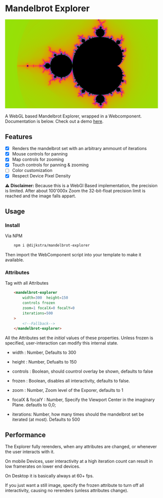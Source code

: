 # Mandelbrot Explorer

![Mandelbrot Explorer image](/preview.png)

A WebGL based Mandelbrot Explorer, wrapped in a Webcomponent. Documentation is below. Check out a demo [here](https://www.sigrst.dev/apps/mandelbrot-explorer).

## Features
 - [x] Renders the mandelbrot set with an arbitrary ammount of iterations
 - [x] Mouse controls for panning
 - [x] Map controls for zooming
 - [x] Touch controls for panning & zooming
 - [ ] Color customization
 - [x] Respect Device Pixel Density

:warning: **Disclaimer:** Because this is a WebGl Based implementation, the precision is limited. After about 100'000x Zoom the 32-bit-float precision limit is reached and the image falls appart.



## Usage
### Install
Via NPM
```bash
    npm i @dijkstra/mandelbrot-explorer
```
Then import the WebComponent script into your template to make it available.

### Attributes
Tag with all Attributes
```html
    <mandelbrot-explorer 
        width=300  height=150 
        controls frozen
        zoom=1 focalX=0 focalY=0
        iterations=500
    >
        <!--Fallback-->
    </mandelbrot-explorer>
```


All the Attributes set the *initial* values of these properties. Unless frozen is specified, user-interaction can modify this internal state.

- width : Number, Defaults to 300
- height : Number, Defualts to 150
- controls : Boolean, should countrol overlay be shown, defaults to false
- frozen : Boolean, disables all interactivity, defaults to false.

- zoom : Number, Zoom level of the Exporer, defaults to 1
- focalX & focalY : Number, Specify the Viewport Center in the imaginary Plane. defautls to 0,0;

- iterations: Number, how many times should the mandelbrot set be iterated (at most). Defaults to 500

## Performance
The Explorer fully rerenders, when any attributes are changed, or whenever the user interacts with it. 

On mobile Devices, user interactivity at a high iteration count can result in low framerates on lower end devices. 

On Desktop it is basically always at 60+ fps.

If you just want a still image, specify the frozen attribute to turn off all interactivity, causing no rerenders (unless attributes change). 